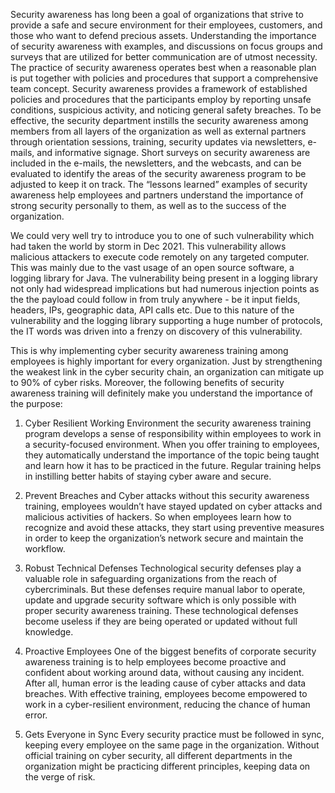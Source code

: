 Security awareness has long been a goal of organizations that strive to provide a safe and secure environment for their employees, customers, and those who want to defend precious assets. Understanding the importance of security awareness with examples, and discussions on focus groups and surveys that are utilized for better communication are of utmost necessity. The practice of security awareness operates best when a reasonable plan is put together with policies and procedures that support a comprehensive team concept. Security awareness provides a framework of established policies and procedures that the participants employ by reporting unsafe conditions, suspicious activity, and noticing general safety breaches. To be effective, the security department instills the security awareness among members from all layers of the organization as well as external partners through orientation sessions, training, security updates via newsletters, e-mails, and informative signage. Short surveys on security awareness are included in the e-mails, the newsletters, and the webcasts, and can be evaluated to identify the areas of the security awareness program to be adjusted to keep it on track. The “lessons learned” examples of security awareness help employees and partners understand the importance of strong security personally to them, as well as to the success of the organization.

We could very well try to introduce you to one of such vulnerability which had taken the world by storm in Dec 2021. This vulnerability allows malicious attackers to execute code remotely on any targeted computer. This was mainly due to the vast usage of an open source software, a logging library for Java. The vulnerability being present in a logging library not only had widespread implications but had numerous injection points as the the payload could follow in from truly anywhere - be it input fields, headers, IPs, geographic data, API calls etc. Due to this nature of the vulnerability and the logging library supporting a huge number of protocols, the IT words was driven into a frenzy on discovery of this vulnerability.

This is why implementing cyber security awareness training among employees is highly important for every organization. Just by strengthening the weakest link in the cyber security chain, an organization can mitigate up to 90% of cyber risks. Moreover, the following benefits of security awareness training will definitely make you understand the importance of the purpose:

1. Cyber Resilient Working Environment the security awareness training program develops a sense of responsibility within employees to work in a security-focused environment. When you offer training to employees, they automatically understand the importance of the topic being taught and learn how it has to be practiced in the future. Regular training helps in instilling better habits of staying cyber aware and secure.

2. Prevent Breaches and Cyber attacks without this security awareness training, employees wouldn’t have stayed updated on cyber attacks and malicious activities of hackers. So when employees learn how to recognize and avoid these attacks, they start using preventive measures in order to keep the organization’s network secure and maintain the workflow.
 
3. Robust Technical Defenses Technological security defenses play a valuable role in safeguarding organizations from the reach of cybercriminals. But these defenses require manual labor to operate, update and upgrade security software which is only possible with proper security awareness training. These technological defenses become useless if they are being operated or updated without full knowledge.

4. Proactive Employees One of the biggest benefits of corporate security awareness training is to help employees become proactive and confident about working around data, without causing any incident. After all, human error is the leading cause of cyber attacks and data breaches. With effective training, employees become empowered to work in a cyber-resilient environment, reducing the chance of human error.

5. Gets Everyone in Sync Every security practice must be followed in sync, keeping every employee on the same page in the organization. Without official training on cyber security, all different departments in the organization might be practicing different principles, keeping data on the verge of risk.
